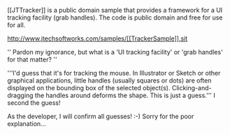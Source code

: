 [[JTTracker]] is a public domain sample that provides a framework for a UI tracking facility (grab handles). The code is public domain and free for use for all.

http://www.jtechsoftworks.com/samples/[[TrackerSample]].sit

''
Pardon my ignorance, but what is a 'UI tracking facility' or 'grab handles' for that matter?
''

'''I'd guess that it's for tracking the mouse. In Illustrator or Sketch or other graphical applications, little handles (usually squares or dots) are often displayed on the bounding box of the selected object(s). Clicking-and-dragging the handles around deforms the shape. This is just a guess.'''  I second the guess!

As the developer, I will confirm all guesses! :-) Sorry for the poor explanation...